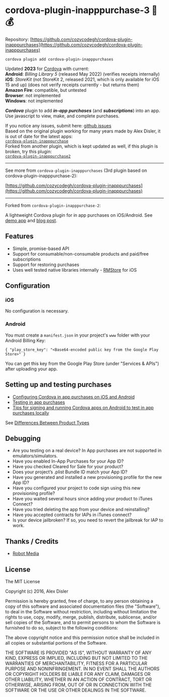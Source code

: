 # cordova-plugin-inapppurchase-3 📱💰

Repository: [https://github.com/cozycodegh/cordova-plugin-inapppurchases](https://github.com/cozycodegh/cordova-plugin-inapppurchases)

```
cordova plugin add cordova-plugin-inapppurchases
```

Updated __2023__ for [Cordova](https://cordova.apache.org/) with current:<br>
__Android__: *Billing Library 5* (released May 2022) (verifies receipts internally)<br>
__iOS__: *StoreKit* (not StoreKit 2, released 2021, which is only available for iOS 15 and up) (does not verify receipts currently - but returns them)<br>
__Amazon Fire__: compatible, but untested <br>
__Browser__: not implemented<br>
__Windows__: not implemented <br>

***Cordova*** plugin to add ***in-app purchases*** (and ***subscriptions***) into an app. <br>
Use javascript to view, make, and complete purchases.

If you notice any issues, submit here: [github issues](https://github.com/cozycodegh/cordova-plugin-inapppurchases/issues)<br>
Based on the original plugin working for many years made by Alex Disler, it is out of date for the latest apps:<br> [`cordova-plugin-inapppurchase`](https://github.com/AlexDisler/cordova-plugin-inapppurchase)<br>
Forked from another plugin, which is kept updated as well, if this plugin is broken, try this plugin:<br> [`cordova-plugin-inapppurchase2`](https://github.com/wccrawford/cordova-plugin-inapppurchase-2)<br>

<hr/>

See more from `cordova-plugin-inapppurchases` (3rd plugin based on cordova-plugin-inapppurchase-2):

[https://github.com/cozycodegh/cordova-plugin-inapppurchases](https://github.com/cozycodegh/cordova-plugin-inapppurchases)

<hr/>

Forked from `cordova-plugin-inapppurchase-2`:

A lightweight Cordova plugin for in app purchases on iOS/Android. See [demo app](https://github.com/AlexDisler/cordova-inapppurchases-app) and [blog post](https://alexdisler.com/2016/02/29/in-app-purchases-ionic-cordova/).

## Features

- Simple, promise-based API
- Support for consumable/non-consumable products and paid/free subscriptions
- Support for restoring purchases
- Uses well tested native libraries internally - [RMStore](https://github.com/robotmedia/RMStore) for iOS

## Configuration

### iOS

No configuration is necessary.

### Android

You must create a ```manifest.json``` in your project's ```www``` folder with your Android Billing Key:

    { "play_store_key": "<Base64-encoded public key from the Google Play Store>" }

You can get this key from the Google Play Store (under "Services & APIs") after uploading your app.

## Setting up and testing purchases

- [Configuring Cordova in app purchases on iOS and Android](https://alexdisler.com/2016/04/30/configuring-in-app-purchases-cordova-ionic-ios-android/)
- [Testing in app purchases](https://alexdisler.com/2016/04/04/testing-cordova-in-app-purchases-on-ios-android/)
- [Tips for signing and running Cordova apps on Android to test in app purchases locally](https://alexdisler.com/2016/04/01/tips-for-signing-installing-cordova-apps-on-android/)

See [Differences Between Product Types](https://developer.apple.com/library/ios/documentation/NetworkingInternet/Conceptual/StoreKitGuide/Chapters/Products.html)

<!--
### Get Receipt

#### inAppPurchase.getReceipt()

On ***iOS***, you can get the receipt at any moment by calling the getReceipt() function. Note that on iOS the receipt can contain multiple transactions. If successful, the promise returned by this function will resolve to a string with the receipt.

On ***Android*** this function will always return an empty string since it's not needed for Android purchases.

___Example:___

```js
inAppPurchase
  .getReceipt()
  .then(function (receipt) {
    console.log(receipt);
  })
  .catch(function (err) {
    console.log(err);
  });
``` -->

## Debugging

- Are you testing on a real device? In App purchases are not supported in emulators/simulators.
- Have you enabled In-App Purchases for your App ID?
- Have you checked Cleared for Sale for your product?
- Does your project’s .plist Bundle ID match your App ID?
- Have you generated and installed a new provisioning profile for the new App ID?
- Have you configured your project to code sign using this new provisioning profile?
- Have you waited several hours since adding your product to iTunes Connect?
- Have you tried deleting the app from your device and reinstalling?
- Have you accepted contracts for IAPs in iTunes connect?
- Is your device jailbroken? If so, you need to revert the jailbreak for IAP to work.

## Thanks / Credits

- [Robot Media](https://github.com/robotmedia)

## License

The MIT License

Copyright (c) 2016, Alex Disler

Permission is hereby granted, free of charge, to any person obtaining a copy of this software and associated documentation files (the "Software"), to deal in the Software without restriction, including without limitation the rights to use, copy, modify, merge, publish, distribute, sublicense, and/or sell copies of the Software, and to permit persons to whom the Software is furnished to do so, subject to the following conditions:

The above copyright notice and this permission notice shall be included in all copies or substantial portions of the Software.

THE SOFTWARE IS PROVIDED "AS IS", WITHOUT WARRANTY OF ANY KIND, EXPRESS OR IMPLIED, INCLUDING BUT NOT LIMITED TO THE WARRANTIES OF MERCHANTABILITY, FITNESS FOR A PARTICULAR PURPOSE AND NONINFRINGEMENT. IN NO EVENT SHALL THE AUTHORS OR COPYRIGHT HOLDERS BE LIABLE FOR ANY CLAIM, DAMAGES OR OTHER LIABILITY, WHETHER IN AN ACTION OF CONTRACT, TORT OR OTHERWISE, ARISING FROM, OUT OF OR IN CONNECTION WITH THE SOFTWARE OR THE USE OR OTHER DEALINGS IN THE SOFTWARE.
